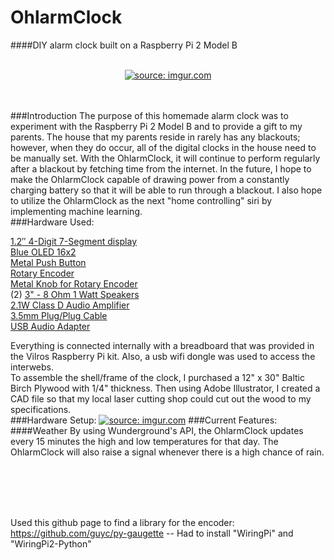 # OhlarmClock
####DIY alarm clock built on a Raspberry Pi 2 Model B
<br />
<br />

<p align="center">
<a href="http://imgur.com/XYqK6"><img src="http://i.imgur.com/FDrCeoz.jpg" title="source: imgur.com" /></a>
</p>
<br />
<br />
###Introduction
  The purpose of this homemade alarm clock was to experiment with the Raspberry Pi 2 Model B and to provide a gift to my parents. The house that my parents reside in rarely has any blackouts; however, when they do occur, all of the digital clocks in the house need to be manually set. With the OhlarmClock, it will continue to perform regularly after a blackout by fetching time from the internet. In the future, I hope to make the OhlarmClock capable of drawing power from a constantly charging battery so that it will be able to run through a blackout. I also hope to utilize the OhlarmClock as the next "home controlling" siri by implementing machine learning. 
<br />
###Hardware Used:

[1.2″ 4-Digit 7-Segment display](https://www.adafruit.com/products/1268)<br />
[Blue OLED 16x2](https://www.adafruit.com/products/823)<br />
[Metal Push Button](https://www.adafruit.com/products/481)<br />
[Rotary Encoder](https://www.adafruit.com/products/377)<br />
[Metal Knob for Rotary Encoder](https://www.adafruit.com/products/2056)<br />
(2) [3" - 8 Ohm 1 Watt Speakers](https://www.adafruit.com/products/1313)<br />
[2.1W Class D Audio Amplifier ](https://www.adafruit.com/products/1552)<br />
[3.5mm Plug/Plug Cable](https://www.adafruit.com/products/876)<br />
[USB Audio Adapter](https://www.adafruit.com/products/1475)<br />

Everything is connected internally with a breadboard that was provided in the Vilros Raspberry Pi kit. Also, a usb wifi dongle was used to access the interwebs. <br />
To assemble the shell/frame of the clock, I purchased a 12" x 30" Baltic Birch Plywood with 1/4" thickness. Then using Adobe Illustrator, I created a CAD file so that my local laser cutting shop could cut out the wood to my specifications. <br />
###Hardware Setup:
<a href="https://i.imgur.com/0Rse64X.png"><img src="https://i.imgur.com/0Rse64X.png" title="source: imgur.com" /></a>
###Current Features:
####Weather
By using Wunderground's API, the OhlarmClock updates every 15 minutes the high and low temperatures for that day. The OhlarmClock will also raise a signal whenever there is a high chance of rain.



<br>
<br><br>
<br>



Used this github page to find a library for the encoder:
https://github.com/guyc/py-gaugette
 	-- Had to install "WiringPi" and "WiringPi2-Python"


